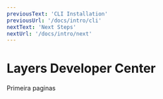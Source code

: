 ```yaml
---
previousText: 'CLI Installation'
previousUrl: '/docs/intro/cli'
nextText: 'Next Steps'
nextUrl: '/docs/intro/next'
---
```


# Layers Developer Center

Primeira paginas